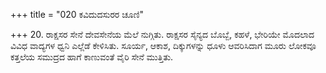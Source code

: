 +++
title = "020 ಕವಿದುದಸುರರ ಚೂಣಿ"

+++
20. ರಾಕ್ಷಸರ ಸೇನೆ ದೇವಸೇನೆಯ ಮೆಲೆ ನುಗ್ಗಿತು. ರಾಕ್ಷಸರ ಸೈನ್ಯದ ಬೊಬ್ಬೆ, ಕಹಳೆ, ಭೇರಿಯೇ ಮೊದಲಾದ ವಿವಿಧ ವಾದ್ಯಗಳ ಧ್ವನಿ ಎಲ್ಲೆಡೆ ಕೇಳಿಸಿತು. ಸೂರ್ಯ, ಆಕಾಶ, ದಿಕ್ಕುಗಳನ್ನು ಧೂಳು ಆವರಿಸಿದಾಗ ಮೂರು ಲೋಕವೂ ಕತ್ತಲೆಯ ಸಮುದ್ರದ ಹಾಗೆ ಕಾಣುವಂತೆ ವೈರಿ ಸೇನೆ ಮುತ್ತಿತು.